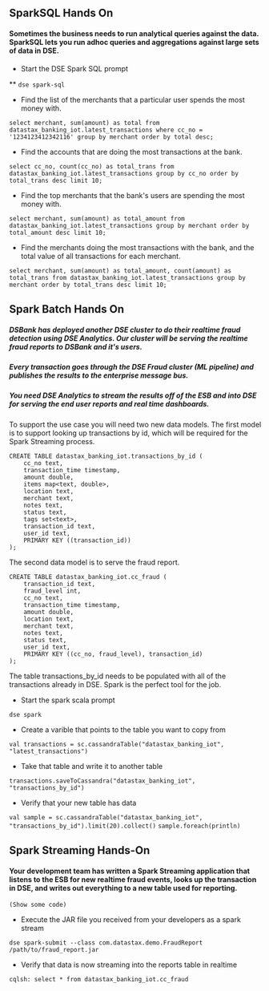 ## SparkSQL Hands On
#### Sometimes the business needs to run analytical queries against the data. SparkSQL lets you run adhoc queries and aggregations against large sets of data in DSE.

* Start the DSE Spark SQL prompt

** `dse spark-sql`

* Find the list of the merchants that a particular user spends the most money with.

`select merchant, sum(amount) as total from datastax_banking_iot.latest_transactions where cc_no = '1234123412342116' group by merchant order by total desc;`

* Find the accounts that are doing the most transactions at the bank.

`select cc_no, count(cc_no) as total_trans from datastax_banking_iot.latest_transactions group by cc_no order by total_trans desc limit 10;`

* Find the top merchants that the bank's users are spending the most money with.

`select merchant, sum(amount) as total_amount from datastax_banking_iot.latest_transactions group by merchant order by total_amount desc limit 10;`

* Find the merchants doing the most transactions with the bank, and the total value of all transactions for each merchant.

`select merchant, sum(amount) as total_amount, count(amount) as total_trans from datastax_banking_iot.latest_transactions group by merchant order by total_trans desc limit 10;`


## Spark Batch Hands On
##### DSBank has deployed another DSE cluster to do their realtime fraud detection using DSE Analytics. Our cluster will be serving the realtime fraud reports to DSBank and it's users.
##### Every transaction goes through the DSE Fraud cluster (ML pipeline) and publishes the results to the enterprise message bus.
##### You need DSE Analytics to stream the results off of the ESB and into DSE for serving the end user reports and real time dashboards.

To support the use case you will need two new data models.
The first model is to support looking up transactions by id, which will be required for the Spark Streaming process.

```
CREATE TABLE datastax_banking_iot.transactions_by_id (
    cc_no text,
    transaction_time timestamp,
    amount double,
    items map<text, double>,
    location text,
    merchant text,
    notes text,
    status text,
    tags set<text>,
    transaction_id text,
    user_id text,
    PRIMARY KEY ((transaction_id))
);
```

The second data model is to serve the fraud report.

```
CREATE TABLE datastax_banking_iot.cc_fraud (
    transaction_id text,
    fraud_level int,
    cc_no text,
    transaction_time timestamp,
    amount double,
    location text,
    merchant text,
    notes text,
    status text,
    user_id text,
    PRIMARY KEY ((cc_no, fraud_level), transaction_id)
);
```

The table transactions_by_id needs to be populated with all of the transactions already in DSE. Spark is the perfect tool for the job.

* Start the spark scala prompt

`dse spark`


* Create a varible that points to the table you want to copy from

`val transactions = sc.cassandraTable("datastax_banking_iot", "latest_transactions")`

* Take that table and write it to another table

`transactions.saveToCassandra("datastax_banking_iot", "transactions_by_id")`

* Verify that your new table has data

`val sample = sc.cassandraTable("datastax_banking_iot", "transactions_by_id").limit(20).collect()`
`sample.foreach(println)`

## Spark Streaming Hands-On
#### Your development team has written a Spark Streaming application that listens to the ESB for new realtime fraud events, looks up the transaction in DSE, and writes out everything to a new table used for reporting.

`(Show some code)`

* Execute the JAR file you received from your developers as a spark stream

`dse spark-submit --class com.datastax.demo.FraudReport /path/to/fraud_report.jar`

* Verify that data is now streaming into the reports table in realtime

`cqlsh: select * from datastax_banking_iot.cc_fraud`
